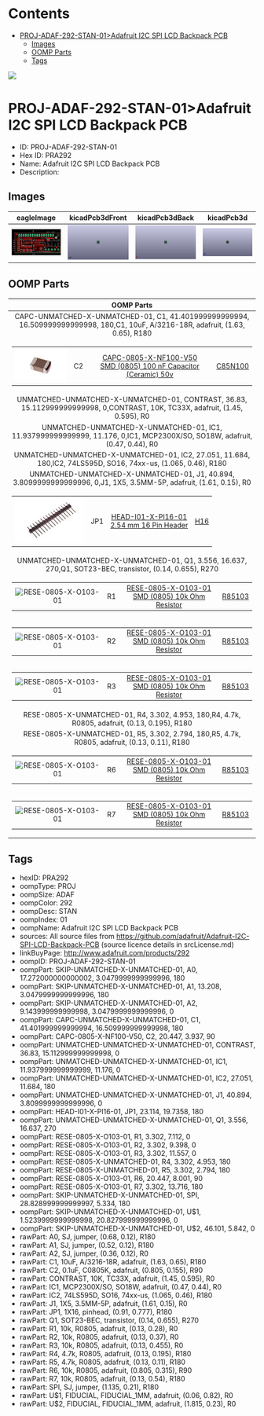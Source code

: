 



Contents
========

* [PROJ-ADAF-292-STAN-01>Adafruit I2C SPI LCD Backpack PCB](#proj-adaf-292-stan-01adafruit-i2c-spi-lcd-backpack-pcb)
	* [Images](#images)
	* [OOMP Parts](#oomp-parts)
	* [Tags](#tags)
  
![][im]
# PROJ-ADAF-292-STAN-01>Adafruit I2C SPI LCD Backpack PCB

- ID: PROJ-ADAF-292-STAN-01
- Hex ID: PRA292
- Name: Adafruit I2C SPI LCD Backpack PCB
- Description: 

## Images
  
  

|eagleImage|kicadPcb3dFront|kicadPcb3dBack|kicadPcb3d|
| :---: | :---: | :---: | :---: |
|[![eagleImage](eagleImage_140.png)](eagleImage_600.png)|[![kicadPcb3dFront](kicadPcb3dFront_140.png)](kicadPcb3dFront_600.png)|[![kicadPcb3dBack](kicadPcb3dBack_140.png)](kicadPcb3dBack_600.png)|[![kicadPcb3d](kicadPcb3d_140.png)](kicadPcb3d_600.png)|

## OOMP Parts
  

|OOMP Parts|
| :---: |
|CAPC-UNMATCHED-X-UNMATCHED-01, C1, 41.401999999999994, 16.509999999999998, 180,C1, 10uF, A/3216-18R, adafruit, (1.63, 0.65), R180|
|<table><tr><td>![CAPC-0805-X-NF100-V50](https://raw.githubusercontent.com/oomlout/oomlout_OOMP_parts/main/CAPC-0805-X-NF100-V50/image_140.jpg)</td><td> C2</td><td>[CAPC-0805-X-NF100-V50<br>SMD (0805) 100 nF Capacitor (Ceramic) 50v](https://github.com/oomlout/oomlout_OOMP_parts/tree/main/CAPC-0805-X-NF100-V50/)</td><td>[C85N100](https://github.com/oomlout/oomlout_OOMP_parts/tree/main/CAPC-0805-X-NF100-V50/)</td></tr></table>|
|UNMATCHED-UNMATCHED-X-UNMATCHED-01, CONTRAST, 36.83, 15.112999999999998, 0,CONTRAST, 10K, TC33X, adafruit, (1.45, 0.595), R0|
|UNMATCHED-UNMATCHED-X-UNMATCHED-01, IC1, 11.937999999999999, 11.176, 0,IC1, MCP2300X/SO, SO18W, adafruit, (0.47, 0.44), R0|
|UNMATCHED-UNMATCHED-X-UNMATCHED-01, IC2, 27.051, 11.684, 180,IC2, 74LS595D, SO16, 74xx-us, (1.065, 0.46), R180|
|UNMATCHED-UNMATCHED-X-UNMATCHED-01, J1, 40.894, 3.8099999999999996, 0,J1, 1X5, 3.5MM-5P, adafruit, (1.61, 0.15), R0|
|<table><tr><td>![HEAD-I01-X-PI16-01](https://raw.githubusercontent.com/oomlout/oomlout_OOMP_parts/main/HEAD-I01-X-PI16-01/image_140.jpg)</td><td> JP1</td><td>[HEAD-I01-X-PI16-01<br>2.54 mm 16 Pin Header](https://github.com/oomlout/oomlout_OOMP_parts/tree/main/HEAD-I01-X-PI16-01/)</td><td>[H16](https://github.com/oomlout/oomlout_OOMP_parts/tree/main/HEAD-I01-X-PI16-01/)</td></tr></table>|
|UNMATCHED-UNMATCHED-X-UNMATCHED-01, Q1, 3.556, 16.637, 270,Q1, SOT23-BEC, transistor, (0.14, 0.655), R270|
|<table><tr><td>![RESE-0805-X-O103-01](https://raw.githubusercontent.com/oomlout/oomlout_OOMP_parts/main/RESE-0805-X-O103-01/image_140.jpg)</td><td> R1</td><td>[RESE-0805-X-O103-01<br>SMD (0805) 10k Ohm Resistor](https://github.com/oomlout/oomlout_OOMP_parts/tree/main/RESE-0805-X-O103-01/)</td><td>[R85103](https://github.com/oomlout/oomlout_OOMP_parts/tree/main/RESE-0805-X-O103-01/)</td></tr></table>|
|<table><tr><td>![RESE-0805-X-O103-01](https://raw.githubusercontent.com/oomlout/oomlout_OOMP_parts/main/RESE-0805-X-O103-01/image_140.jpg)</td><td> R2</td><td>[RESE-0805-X-O103-01<br>SMD (0805) 10k Ohm Resistor](https://github.com/oomlout/oomlout_OOMP_parts/tree/main/RESE-0805-X-O103-01/)</td><td>[R85103](https://github.com/oomlout/oomlout_OOMP_parts/tree/main/RESE-0805-X-O103-01/)</td></tr></table>|
|<table><tr><td>![RESE-0805-X-O103-01](https://raw.githubusercontent.com/oomlout/oomlout_OOMP_parts/main/RESE-0805-X-O103-01/image_140.jpg)</td><td> R3</td><td>[RESE-0805-X-O103-01<br>SMD (0805) 10k Ohm Resistor](https://github.com/oomlout/oomlout_OOMP_parts/tree/main/RESE-0805-X-O103-01/)</td><td>[R85103](https://github.com/oomlout/oomlout_OOMP_parts/tree/main/RESE-0805-X-O103-01/)</td></tr></table>|
|RESE-0805-X-UNMATCHED-01, R4, 3.302, 4.953, 180,R4, 4.7k, R0805, adafruit, (0.13, 0.195), R180|
|RESE-0805-X-UNMATCHED-01, R5, 3.302, 2.794, 180,R5, 4.7k, R0805, adafruit, (0.13, 0.11), R180|
|<table><tr><td>![RESE-0805-X-O103-01](https://raw.githubusercontent.com/oomlout/oomlout_OOMP_parts/main/RESE-0805-X-O103-01/image_140.jpg)</td><td> R6</td><td>[RESE-0805-X-O103-01<br>SMD (0805) 10k Ohm Resistor](https://github.com/oomlout/oomlout_OOMP_parts/tree/main/RESE-0805-X-O103-01/)</td><td>[R85103](https://github.com/oomlout/oomlout_OOMP_parts/tree/main/RESE-0805-X-O103-01/)</td></tr></table>|
|<table><tr><td>![RESE-0805-X-O103-01](https://raw.githubusercontent.com/oomlout/oomlout_OOMP_parts/main/RESE-0805-X-O103-01/image_140.jpg)</td><td> R7</td><td>[RESE-0805-X-O103-01<br>SMD (0805) 10k Ohm Resistor](https://github.com/oomlout/oomlout_OOMP_parts/tree/main/RESE-0805-X-O103-01/)</td><td>[R85103](https://github.com/oomlout/oomlout_OOMP_parts/tree/main/RESE-0805-X-O103-01/)</td></tr></table>|

## Tags

- hexID: PRA292
- oompType: PROJ
- oompSize: ADAF
- oompColor: 292
- oompDesc: STAN
- oompIndex: 01
- oompName: Adafruit I2C SPI LCD Backpack PCB
- sources: All source files from https://github.com/adafruit/Adafruit-I2C-SPI-LCD-Backpack-PCB (source licence details in srcLicense.md)
- linkBuyPage: http://www.adafruit.com/products/292
- oompID: PROJ-ADAF-292-STAN-01
- oompPart: SKIP-UNMATCHED-X-UNMATCHED-01, A0, 17.272000000000002, 3.0479999999999996, 180
- oompPart: SKIP-UNMATCHED-X-UNMATCHED-01, A1, 13.208, 3.0479999999999996, 180
- oompPart: SKIP-UNMATCHED-X-UNMATCHED-01, A2, 9.143999999999998, 3.0479999999999996, 0
- oompPart: CAPC-UNMATCHED-X-UNMATCHED-01, C1, 41.401999999999994, 16.509999999999998, 180
- oompPart: CAPC-0805-X-NF100-V50, C2, 20.447, 3.937, 90
- oompPart: UNMATCHED-UNMATCHED-X-UNMATCHED-01, CONTRAST, 36.83, 15.112999999999998, 0
- oompPart: UNMATCHED-UNMATCHED-X-UNMATCHED-01, IC1, 11.937999999999999, 11.176, 0
- oompPart: UNMATCHED-UNMATCHED-X-UNMATCHED-01, IC2, 27.051, 11.684, 180
- oompPart: UNMATCHED-UNMATCHED-X-UNMATCHED-01, J1, 40.894, 3.8099999999999996, 0
- oompPart: HEAD-I01-X-PI16-01, JP1, 23.114, 19.7358, 180
- oompPart: UNMATCHED-UNMATCHED-X-UNMATCHED-01, Q1, 3.556, 16.637, 270
- oompPart: RESE-0805-X-O103-01, R1, 3.302, 7.112, 0
- oompPart: RESE-0805-X-O103-01, R2, 3.302, 9.398, 0
- oompPart: RESE-0805-X-O103-01, R3, 3.302, 11.557, 0
- oompPart: RESE-0805-X-UNMATCHED-01, R4, 3.302, 4.953, 180
- oompPart: RESE-0805-X-UNMATCHED-01, R5, 3.302, 2.794, 180
- oompPart: RESE-0805-X-O103-01, R6, 20.447, 8.001, 90
- oompPart: RESE-0805-X-O103-01, R7, 3.302, 13.716, 180
- oompPart: SKIP-UNMATCHED-X-UNMATCHED-01, SPI, 28.828999999999997, 5.334, 180
- oompPart: SKIP-UNMATCHED-X-UNMATCHED-01, U$1, 1.5239999999999998, 20.827999999999996, 0
- oompPart: SKIP-UNMATCHED-X-UNMATCHED-01, U$2, 46.101, 5.842, 0
- rawPart: A0, SJ, jumper, (0.68, 0.12), R180
- rawPart: A1, SJ, jumper, (0.52, 0.12), R180
- rawPart: A2, SJ, jumper, (0.36, 0.12), R0
- rawPart: C1, 10uF, A/3216-18R, adafruit, (1.63, 0.65), R180
- rawPart: C2, 0.1uF, C0805K, adafruit, (0.805, 0.155), R90
- rawPart: CONTRAST, 10K, TC33X, adafruit, (1.45, 0.595), R0
- rawPart: IC1, MCP2300X/SO, SO18W, adafruit, (0.47, 0.44), R0
- rawPart: IC2, 74LS595D, SO16, 74xx-us, (1.065, 0.46), R180
- rawPart: J1, 1X5, 3.5MM-5P, adafruit, (1.61, 0.15), R0
- rawPart: JP1, 1X16, pinhead, (0.91, 0.777), R180
- rawPart: Q1, SOT23-BEC, transistor, (0.14, 0.655), R270
- rawPart: R1, 10k, R0805, adafruit, (0.13, 0.28), R0
- rawPart: R2, 10k, R0805, adafruit, (0.13, 0.37), R0
- rawPart: R3, 10k, R0805, adafruit, (0.13, 0.455), R0
- rawPart: R4, 4.7k, R0805, adafruit, (0.13, 0.195), R180
- rawPart: R5, 4.7k, R0805, adafruit, (0.13, 0.11), R180
- rawPart: R6, 10k, R0805, adafruit, (0.805, 0.315), R90
- rawPart: R7, 10k, R0805, adafruit, (0.13, 0.54), R180
- rawPart: SPI, SJ, jumper, (1.135, 0.21), R180
- rawPart: U$1, FIDUCIAL, FIDUCIAL_1MM, adafruit, (0.06, 0.82), R0
- rawPart: U$2, FIDUCIAL, FIDUCIAL_1MM, adafruit, (1.815, 0.23), R0



[im]: kicadPcb3d_450.png
